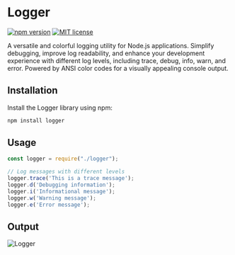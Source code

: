 # Logger

[![npm version](https://badge.fury.io/js/x-logify.svg)](https://badge.fury.io/js/x-logify)
[![MIT license](https://img.shields.io/badge/License-MIT-blue.svg)](https://opensource.org/licenses/MIT)

A versatile and colorful logging utility for Node.js applications. Simplify debugging, improve log readability, and enhance your development experience with different log levels, including trace, debug, info, warn, and error. Powered by ANSI color codes for a visually appealing console output.

## Installation

Install the Logger library using npm:

```bash
npm install logger
```

## Usage
````js
const logger = require("./logger");

// Log messages with different levels
logger.trace('This is a trace message');
logger.d('Debugging information');
logger.i('Informational message');
logger.w('Warning message');
logger.e('Error message');
````

## Output
![Logger](https://github.com/ali-sardari/logger/blob/master/demo/output.jpg)

